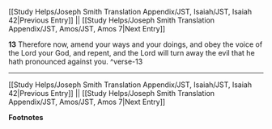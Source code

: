 [[Study Helps/Joseph Smith Translation Appendix/JST, Isaiah/JST, Isaiah 42|Previous Entry]]  ||  [[Study Helps/Joseph Smith Translation Appendix/JST, Amos/JST, Amos 7|Next Entry]]

**13**  Therefore now, amend your ways and your doings, and obey the voice of the Lord your God, and repent, and the Lord will turn away the evil that he hath pronounced against you. ^verse-13


---
[[Study Helps/Joseph Smith Translation Appendix/JST, Isaiah/JST, Isaiah 42|Previous Entry]]  ||  [[Study Helps/Joseph Smith Translation Appendix/JST, Amos/JST, Amos 7|Next Entry]]


**Footnotes**
